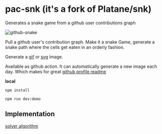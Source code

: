 # pac-snk (it's a fork of Platane/snk) 

Generates a snake game from a github user contributions graph

<picture>
  <source media="(prefers-color-scheme: dark)" srcset="https://github.com/rhuanhianc/pac-snk/blob/output-svg-only/github-pacman-dark.svg" />
  <source media="(prefers-color-scheme: light)" srcset="https://github.com/rhuanhianc/pac-snk/blob/output-svg-only/github-pacman.svg" />
  <img alt="github-snake" src="github-snake.svg" />
</picture>

Pull a github user's contribution graph.
Make it a snake Game, generate a snake path where the cells get eaten in an orderly fashion.

Generate a [gif](https://github.com/Platane/snk/raw/output/github-contribution-grid-snake.gif) or [svg](https://github.com/Platane/snk/raw/output/github-contribution-grid-snake.svg) image.

Available as github action. It can automatically generate a new image each day. Which makes for great [github profile readme](https://docs.github.com/en/free-pro-team@latest/github/setting-up-and-managing-your-github-profile/managing-your-profile-readme)


**local**

```
npm install

npm run dev:demo
```

## Implementation

[solver algorithm](./packages/solver/README.md)
